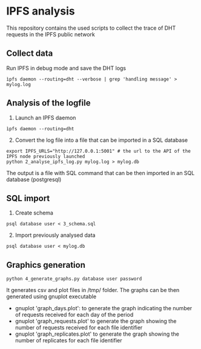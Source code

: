 # IPFS analysis

This repository contains the used scripts to collect the trace of DHT requests in the IPFS public network

## Collect data

Run IPFS in debug mode and save the DHT logs

```
ìpfs daemon --routing=dht --verbose | grep 'handling message' > mylog.log 
```


## Analysis of the logfile


1. Launch an IPFS daemon
```
ìpfs daemon --routing=dht
```

2. Convert the log file into a file that can be imported in a SQL database

```
export IPFS_URLS="http://127.0.0.1:5001" # the url to the API of the IPFS node previously launched
python 2_analyse_ipfs_log.py mylog.log > mylog.db
```


The output is a file with SQL command that can be then imported in an SQL database (postgresql)

## SQL import

1. Create schema



```
psql database user < 3_schema.sql
```

2. Import previously analysed data
```
psql database user < mylog.db
```

## Graphics generation

```
python 4_generate_graphs.py database user password
```

It generates csv and plot files in /tmp/ folder. The graphs can be then generated using gnuplot executable

 - gnuplot 'graph_days.plot': to generate the graph indicating the number of requests received for each day of the period
 - gnuplot 'graph_requests.plot' to generate the graph showing the number of requests received for each file identifier
 - gnuplot 'graph_replicates.plot' to generate the graph showing the number of replicates for each file identifier


